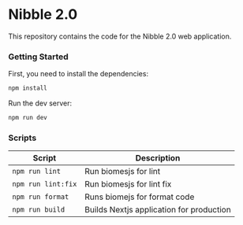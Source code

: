 # Nibble 2.0

This repository contains the code for the Nibble 2.0 web application.

### Getting Started

First, you need to install the dependencies:

```bash
npm install
```

Run the dev server:

```bash
npm run dev
```

### Scripts

| Script | Description |
| ------ | ----------- |
| `npm run lint` | Run biomesjs for lint |
| `npm run lint:fix` | Run biomesjs for lint fix |
| `npm run format` | Runs biomejs for format code |
| `npm run build` | Builds Nextjs application for production |
